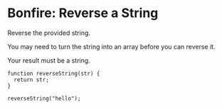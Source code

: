 # Bonfire: Reverse a String

Reverse the provided string.

You may need to turn the string into an array before you can reverse it.

Your result must be a string.

```
function reverseString(str) {
  return str;
}

reverseString("hello");
```